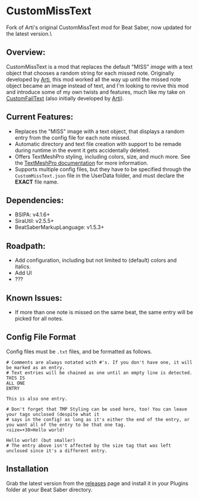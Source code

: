 # CustomMissText
Fork of Arti's original CustomMissText mod for Beat Saber, now updated for the latest version.\\

## Overview:
CustomMissText is a mod that replaces the default "MISS" *image* with a text object that chooses a random string for each missed note. Originally developed by [Arti](https://gitlab.com/artemiswkearney), this mod worked all the way up until the missed note object became an image instead of text, and I'm looking to revive this mod and introduce some of my own twists and features, much like my take on [CustomFailText](https://github.com/Exomanz/CustomFailText) (also initially developed by [Arti](https://gitlab.com/artemiswkearney)).

## Current Features:
* Replaces the "MISS" image with a text object, that displays a random entry from the config file for each note missed.
* Automatic directory and text file creation with support to be remade during runtime in the event it gets accidentally deleted.
* Offers TextMeshPro styling, including colors, size, and much more. See the [TextMeshPro documentation](http://digitalnativestudios.com/textmeshpro/docs/rich-text/ "TextMeshPro Docs") for more information.
* Supports multiple config files, but they have to be specified through the `CustomMissText.json` file in the UserData folder, and must declare the **EXACT** file name.

## Dependencies:
* BSIPA: v4.1.6+
* SiraUtil: v2.5.5+
* BeatSaberMarkupLanguage: v1.5.3+

## Roadpath:
* Add configuration, including but not limited to (default) colors and italics.
* Add UI
* ???

## Known Issues:
* If more than one note is missed on the same beat, the same entry will be picked for all notes.

## Config File Format
Config files must be `.txt` files, and be formatted as follows.
```
# Comments are always notated with #'s. If you don't have one, it will be marked as an entry.
# Text entries will be chained as one until an empty line is detected.
THIS IS
ALL ONE
ENTRY

This is also one entry.

# Don't forget that TMP Styling can be used here, too! You can leave your tags unclosed (despite what it
# says in the config) as long as it's either the end of the entry, or you want all of the entry to be that one tag.
<size=+30>Hello world!

Hello world! (but smaller)
# The entry above isn't affected by the size tag that was left unclosed since it's a different entry.
```

## Installation
Grab the latest version from the [releases](https://github.com/Exomanz/CustomMissText/releases/latest "releases") page and install it in your Plugins folder at your Beat Saber directory.
